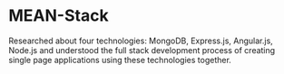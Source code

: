# MEAN-Stack
Researched about four technologies: MongoDB, Express.js, Angular.js, Node.js and understood the full stack development process of creating single page applications using these technologies together.
